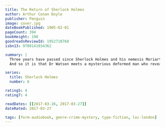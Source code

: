 ```yaml
---
title: The Return of Sherlock Holmes
author: Arthur Conan Doyle
publisher: Penguin
image: cover.jpg
dateBookPublished: 1905-02-01
pageCount: 394
bookHeight: 198
goodreadsReviewId: 1952710768
isbn13: 9780141034362

summary: |
  Three years have passed since Sherlock Holmes and his nemesis Moriarty vanished into the abyss of the Reichenbach falls. In that time the criminals of London have been able to sleep safe in their beds. But with the appearance of a dangerous individual with an air gun, the capital has never been in greater need of its protector.
  And so it is that Dr Watson meets a mysterious deformed man who reveals the truth behind the fateful final conflict between Holmes and Moriarty, and paves the way for the extraordinary return of the world's greatest sleuth in thirteen new tales of mystery and deduction …

series:
  title: Sherlock Holmes
  number: 6

rating5: 4
rating7: 4

readDates: [[2017-03-26, 2017-03-27]]
dateRated: 2017-03-27

tags: [form-audiobook, genre-crime-mystery, type-fiction, loc-london]
---
```

